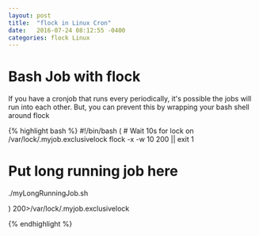 ```yaml
---
layout: post
title:  "flock in Linux Cron"
date:   2016-07-24 08:12:55 -0400 
categories: flock Linux
---
```


# Bash Job with flock

If you have a cronjob that runs every periodically, it's
possible the jobs will run into each other. But, you can
prevent this by wrapping your bash shell around flock

{% highlight bash %}
#!/bin/bash
(
    # Wait 10s for lock on /var/lock/.myjob.exclusivelock
    flock -x -w 10 200 || exit 1
	
# Put long running job here
./myLongRunningJob.sh
	
)  200>/var/lock/.myjob.exclusivelock	

{% endhighlight %}


